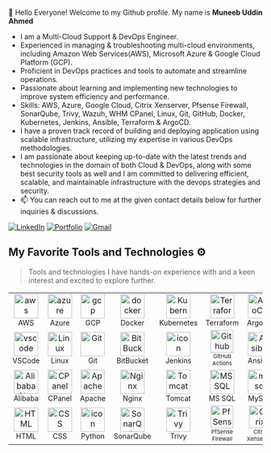 👋 Hello Everyone! Welcome to my Github profile. My name is **Muneeb Uddin Ahmed**
-  I am a Multi-Cloud Support & DevOps Engineer.
-  Experienced in managing & troubleshooting multi-cloud environments, including Amazon Web Services(AWS), Microsoft Azure & Google Cloud Platform (GCP).
-  Proficient in DevOps practices and tools to automate and streamline operations.
-  Passionate about learning and implementing new technologies to improve system efficiency and performance.
- Skills: AWS, Azure, Google Cloud, Citrix Xenserver, Pfsense Firewall, SonarQube, Trivy, Wazuh, WHM CPanel, Linux, Git, GitHub, Docker, Kubernetes, Jenkins, Ansible, Terraform & ArgoCD.
- I have a proven track record of building and deploying application using scalable infrastructure, utilizing my expertise in various DevOps methodologies.
- I am passionate about keeping up-to-date with the latest trends and technologies in the domain of both Cloud & DevOps, along with some best security tools as well and I am committed to delivering efficient, scalable, and maintainable infrastructure with the devops strategies and security.
- 📫 You can reach out to me at the given contact details below for further inquiries & discussions.


[![LinkedIn](https://img.shields.io/badge/LinkedIn-0077B5.svg?style=for-the-badge&logo=LinkedIn&logoColor=white)](https://www.linkedin.com/in/muneebahmed97/)
[![Portfolio](https://img.shields.io/badge/Portfolio-12100E.svg?style=for-the-badge&logo=D&logoColor=white)](https://muneebuddinahmed97.github.io/muneeb-portfolio/)
[![Gmail](https://img.shields.io/badge/Email-EA4335.svg?style=for-the-badge&logo=Gmail&logoColor=white)](mailto:muneebuddinahmed97@gmail.com)


## My Favorite Tools and Technologies ⚙️ 

> Tools and technologies I have hands-on experience with and a keen interest and excited to explore further.
<table>
    <tr>
    <td align="center" width="96">
        <img src="https://skillicons.dev/icons?i=aws" width="48" height="48" alt="aws" />
      <br><span style="font-size: 14px;">AWS</span>
    </td>
    <td align="center" width="96">
        <img src="https://skillicons.dev/icons?i=azure" width="48" height="48" alt="azure" />
      <br><span style="font-size: 14px;"> Azure</span>
    </td>
          <td align="center" width="96">
        <img src="https://skillicons.dev/icons?i=gcp" width="48" height="48" alt="gcp" />
      <br><span style="font-size: 14px;">GCP</span>
    </td>
        <td align="center" width="96">
        <img src="https://techstack-generator.vercel.app/docker-icon.svg" alt="docker" width="48" height="48" />
      <br><span style="font-size: 14px;">Docker</span>
    </td>
    <td align="center" width="96">
        <img src="https://techstack-generator.vercel.app/kubernetes-icon.svg" alt="Kubernetes" width="48" height="48" />
      <br><span style="font-size: 14px;">Kubernetes</span>
    </td>
          <td align="center" width="96">
        <img src="https://skillicons.dev/icons?i=terraform" width="48" height="48" alt="Terraform" />
      <br><span style="font-size: 14px;">Terraform</span>
    </td>
       <td align="center" width="96">
        <img src="https://icons-for-free.com/iff/png/512/argocd-1331550886883580947.png" width="48" height="48" alt="ArgoCD" />
      <br><span style="font-size: 14px;">ArgoCD</span>
    </td>
      </tr>
  <tr>
            <td align="center" width="96">
        <img src="https://skillicons.dev/icons?i=vscode" width="48" height="48" alt="vscode" />
      <br><span style="font-size: 14px;">VSCode</span>
    </td>
    <td align="center" width="96">
        <img src="https://skillicons.dev/icons?i=linux" alt="Linux" width="48" height="48" />
      <br><span style="font-size: 14px;">Linux</span>
    </td>
    <td align="center" width="96"> 
        <img src="https://user-images.githubusercontent.com/25181517/192108372-f71d70ac-7ae6-4c0d-8395-51d8870c2ef0.png" width="48" height="48" alt="Git" />
      <br><span style="font-size: 14px;">Git</span>
    </td>
    <td align="center" width="96">
        <img src="https://cdn.worldvectorlogo.com/logos/bitbucket-icon.svg" width="48" height="48" alt="BitBucket" />
      <br><span style="font-size: 14px;">BitBucket</span>
    </td>
    <td align="center" width="96">
        <img src="https://skillicons.dev/icons?i=jenkins" alt="icon" width="48" height="48" />
      <br><span style="font-size: 14px;">Jenkins</span>
    </td>
            <td align="center" width="92">
        <img src="https://skillicons.dev/icons?i=githubactions" width="45" height="45" alt="Github Actions" />
      <br><span style="font-size: 11px;">GitHub Actions</span>
    </td>
        <td align="center" width="96">
        <img src="https://upload.wikimedia.org/wikipedia/commons/2/24/Ansible_logo.svg" width="48" height="48" alt="Ansible" />
      <br><span style="font-size: 14px;">Ansible</span>
    </td>
  </tr>
  
  <tr>
        <td align="center" width="96">
        <img src="https://upload.wikimedia.org/wikipedia/commons/b/b3/AlibabaCloudLogo.svg" width="48" height="48" alt="Alibaba Cloud" />
      <br><span style="font-size: 14px;">Alibaba</span>
    </td>
    <td align="center" width="96">
        <img src="https://www.svgrepo.com/show/353612/cpanel.svg" width="48" height="48" alt="CPanel" />
      <br><span style="font-size: 14px;">CPanel</span>
    </td>
        <td align="center" width="96">
        <img src="https://www.logo.wine/a/logo/Apache_HTTP_Server/Apache_HTTP_Server-Logo.wine.svg" width="48" height="48" alt="Apache" />
      <br><span style="font-size: 14px;">Apache</span>
    </td>
    <td align="center" width="96">
        <img src="https://cdn.iconscout.com/icon/free/png-256/free-nginx-3521604-2945048.png?f=webp" width="48" height="48" alt="Nginx" />
      <br><span style="font-size: 14px;">Nginx</span>
    </td>
    <td align="center" width="96">
        <img src="https://www.logo.wine/a/logo/Apache_Tomcat/Apache_Tomcat-Logo.wine.svg" width="48" height="48" alt="Tomcat" />
      <br><span style="font-size: 14px;">Tomcat</span>
    </td>
        <td align="center" width="96">
        <img src="https://encrypted-tbn0.gstatic.com/images?q=tbn:ANd9GcSYVYJ4XL53FWe9quGVb_cFryEo8J3m2OeYdQ&s" width="48" height="48" alt="MS SQL" />
      <br><span style="font-size: 14px;">MS SQL</span>
    </td>
    <td align="center" width="96">
        <img src="https://skillicons.dev/icons?i=mysql" width="48" height="48" alt="mysql" />
      <br><span style="font-size: 14px;">MySQL</span>
    </td>

  </tr>

  <tr>
      <td align="center"  width="96">
        <img src="https://skillicons.dev/icons?i=html" width="48" height="48" alt="HTML" />
      <br><span style="font-size: 14px;">HTML</span>
    </td>
    <td align="center" width="96">
        <img src="https://skillicons.dev/icons?i=css" width="48" height="48" alt="CSS" />
      <br><span style="font-size: 14px;">CSS</span>
    </td>
        <td align="center" width="96">
      <a href="#macropower-tech">
        <img src="https://techstack-generator.vercel.app/python-icon.svg" alt="icon" width="48" height="48" />
      </a>
      <br><span style="font-size: 14px;">Python</span>
    </td>
        <td align="center" width="96">
        <img src="https://cdn.worldvectorlogo.com/logos/sonarqube.svg" width="48" height="48" alt="SonarQube" />
      <br><span style="font-size: 14px;">SonarQube</span>
    </td>
        <td align="center" width="96">
        <img src="https://k21academy.com/wp-content/uploads/2021/04/trivy-logo-shape.png" width="48" height="48" alt="Trivy" />
      <br><span style="font-size: 14px;">Trivy</span>
    </td>
        <td align="center" width="92">
        <img src="https://encrypted-tbn0.gstatic.com/images?q=tbn:ANd9GcR-LRmXo6Pa1TWoekkSLZPnXGYJC6vTWhq1-Q&s" width="45" height="45" alt="PfSense Firewall" />
      <br><span style="font-size: 11px;">PfSense Firewall</span>
    </td>
        <td align="center" width="92">
        <img src="https://cdn.worldvectorlogo.com/logos/citrix.svg" width="45" height="45" alt="Citrix Xenserver" />
      <br><span style="font-size: 11px;">Citrix Xenserver</span>
    </td>

  </tr>  
</table>
